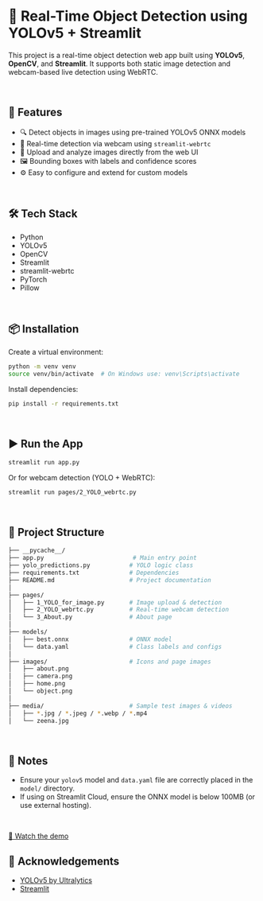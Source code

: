 # 🧠 Real-Time Object Detection using YOLOv5 + Streamlit

This project is a real-time object detection web app built using **YOLOv5**, **OpenCV**, and **Streamlit**. It supports both static image detection and webcam-based live detection using WebRTC.

<br>

## 📸 Features

- 🔍 Detect objects in images using pre-trained YOLOv5 ONNX models  
- 🎥 Real-time detection via webcam using `streamlit-webrtc`  
- 📂 Upload and analyze images directly from the web UI  
- 🖼️ Bounding boxes with labels and confidence scores  
- ⚙️ Easy to configure and extend for custom models  

<br>

## 🛠️ Tech Stack

- Python  
- YOLOv5 
- OpenCV  
- Streamlit  
- streamlit-webrtc  
- PyTorch  
- Pillow  

<br>

## 📦 Installation

Create a virtual environment:

```bash
python -m venv venv
source venv/bin/activate  # On Windows use: venv\Scripts\activate
```

Install dependencies:

```bash
pip install -r requirements.txt
```

<br>

## ▶️ Run the App

```bash
streamlit run app.py
```

Or for webcam detection (YOLO + WebRTC):

```bash
streamlit run pages/2_YOLO_webrtc.py
```

<br>

## 📁 Project Structure

```bash
├── __pycache__/
├── app.py                         # Main entry point
├── yolo_predictions.py           # YOLO logic class
├── requirements.txt              # Dependencies
├── README.md                     # Project documentation
│
├── pages/
│   ├── 1_YOLO_for_image.py       # Image upload & detection
│   ├── 2_YOLO_webrtc.py          # Real-time webcam detection
│   └── 3_About.py                # About page
│
├── models/
│   ├── best.onnx                 # ONNX model
│   └── data.yaml                 # Class labels and configs
│
├── images/                       # Icons and page images
│   ├── about.png
│   ├── camera.png
│   ├── home.png
│   └── object.png
│
├── media/                        # Sample test images & videos
│   ├── *.jpg / *.jpeg / *.webp / *.mp4
│   └── zeena.jpg              
```

<br>

## 📌 Notes

- Ensure your `yolov5` model and `data.yaml` file are correctly placed in the `model/` directory.
- If using on Streamlit Cloud, ensure the ONNX model is below 100MB (or use external hosting).

<br>


[🎥 Watch the demo](demo.mp4)


## 🙌 Acknowledgements

- [YOLOv5 by Ultralytics](https://github.com/ultralytics/yolov5)  
- [Streamlit](https://streamlit.io)
